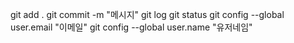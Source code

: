 git add .
git commit -m "메시지"
git log
git status
git config --global user.email "이메일"
git config --global user.name "유저네임"
